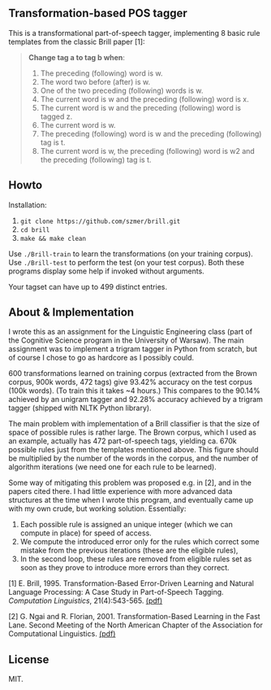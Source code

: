 ## Transformation-based POS tagger
This is a transformational part-of-speech tagger, implementing 8 basic rule templates from the classic Brill paper [1]:

> **Change tag a to tag b when**:
>
> 1. The preceding (following) word is w.
> 2. The word two before (after) is w.
> 3. One of the two preceding (following) words is w.
> 4. The current word is w and the preceding (following) word is x.
> 5. The current word is w and the preceding (following) word is tagged z.
> 6. The current word is w.
> 7. The preceding (following) word is w and the preceding (following) tag is t.
> 8. The current word is w, the preceding (following) word is w2 and the preceding (following) tag is t.

## Howto
Installation:

1. `git clone https://github.com/szmer/brill.git`
2. `cd brill`
3. `make && make clean`

Use `./Brill-train` to learn the transformations (on your training corpus). Use `./Brill-test` to perform the test (on your test corpus). Both these programs display some help if invoked without arguments.

Your tagset can have up to 499 distinct entries.

## About & Implementation
I wrote this as an assignment for the Linguistic Engineering class (part of the Cognitive Science program in the University of Warsaw). The main assignment was to implement a trigram tagger in Python from scratch, but of course I chose to go as hardcore as I possibly could.

600 transformations learned on training corpus (extracted from the Brown corpus, 900k words, 472 tags) give 93.42% accuracy on the test corpus (100k words). (To train this it takes ~4 hours.) This compares to the 90.14% achieved by an unigram tagger and 92.28% accuracy achieved by a trigram tagger (shipped with NLTK Python library).

The main problem with implementation of a Brill classifier is that the size of space of possible rules is rather large. The Brown corpus, which I used as an example, actually has 472 part-of-speech tags, yielding ca. 670k possible rules just from the templates mentioned above. This figure should be multiplied by the number of the words in the corpus, and the number of algorithm iterations (we need one for each rule to be learned).

Some way of mitigating this problem was proposed e.g. in [2], and in the papers cited there. I had little experience with more advanced data structures at the time when I wrote this program, and eventually came up with my own crude, but working solution. Essentially:

1. Each possible rule is assigned an unique integer (which we can compute in place) for speed of access.
2. We compute the introduced error only for the rules which correct some mistake from the previous iterations (these are the eligible rules),
3. In the second loop, these rules are removed from eligible rules set as soon as they prove to introduce more errors than they correct.

[1] E. Brill, 1995. Transformation-Based Error-Driven Learning and Natural Language Processing: A Case Study in Part-of-Speech Tagging. *Computation Linguistics*, 21(4):543-565. [(pdf)](http://www.aclweb.org/anthology/J/J95/J95-4004.pdf)

[2] G. Ngai and R. Florian, 2001. Transformation-Based Learning in the Fast Lane. Second Meeting of the North American Chapter of the Association for Computational Linguistics. [(pdf)](http://arxiv.org/abs/cs/0107020)

## License
MIT.